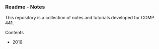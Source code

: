 ### Readme - Notes

This repository is a collection of notes and tutorials developed for COMP 441.

Contents
* 2016
